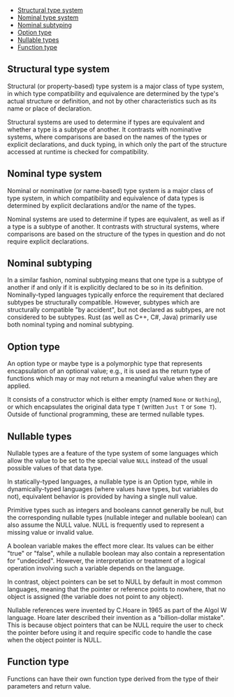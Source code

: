 <!-- TOC -->

- [Structural type system](#structural-type-system)
- [Nominal type system](#nominal-type-system)
- [Nominal subtyping](#nominal-subtyping)
- [Option type](#option-type)
- [Nullable types](#nullable-types)
- [Function type](#function-type)

<!-- /TOC -->


## Structural type system
Structural (or property-based) type system is a major class of type system, in which type compatibility and equivalence are determined by the type's actual structure or definition, and not by other characteristics such as its name or place of declaration.

Structural systems are used to determine if types are equivalent and whether a type is a subtype of another. It contrasts with nominative systems, where comparisons are based on the names of the types or explicit declarations, and duck typing, in which only the part of the structure accessed at runtime is checked for compatibility.

## Nominal type system
Nominal or nominative (or name-based) type system is a major class of type system, in which compatibility and equivalence of data types is determined by explicit declarations and/or the name of the types. 

Nominal systems are used to determine if types are equivalent, as well as if a type is a subtype of another. It contrasts with structural systems, where comparisons are based on the structure of the types in question and do not require explicit declarations.

## Nominal subtyping
In a similar fashion, nominal subtyping means that one type is a subtype of another if and only if it is explicitly declared to be so in its definition. Nominally-typed languages typically enforce the requirement that declared subtypes be structurally compatible. However, subtypes which are structurally compatible "by accident", but not declared as subtypes, are not considered to be subtypes. Rust (as well as C++, C#, Java) primarily use both nominal typing and nominal subtyping.


## Option type
An option type or maybe type is a polymorphic type that represents encapsulation of an optional value; e.g., it is used as the return type of functions which may or may not return a meaningful value when they are applied.

It consists of a constructor which is either empty (named `None` or `Nothing`), or which encapsulates the original data type `T` (written `Just T` or `Some T`). Outside of functional programming, these are termed nullable types.

## Nullable types
Nullable types are a feature of the type system of some languages which allow the value to be set to the special value `NULL` instead of the usual possible values of that data type.

In statically-typed languages, a nullable type is an Option type, while in dynamically-typed languages (where values have types, but variables do not), equivalent behavior is provided by having a single null value.

Primitive types such as integers and booleans cannot generally be null, but the corresponding nullable types (nullable integer and nullable boolean) can also assume the NULL value. NULL is frequently used to represent a missing value or invalid value.

A boolean variable makes the effect more clear. Its values can be either "true" or "false", while a nullable boolean may also contain a representation for "undecided". However, the interpretation or treatment of a logical operation involving such a variable depends on the language.

In contrast, object pointers can be set to NULL by default in most common languages, meaning that the pointer or reference points to nowhere, that no object is assigned (the variable does not point to any object). 

Nullable references were invented by C.Hoare in 1965 as part of the Algol W language. Hoare later described their invention as a "billion-dollar mistake". This is because object pointers that can be NULL require the user to check the pointer before using it and require specific code to handle the case when the object pointer is NULL.

## Function type
Functions can have their own function type derived from the type of their parameters and return value.

